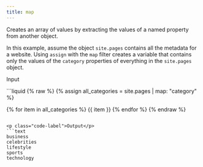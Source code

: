 ```yaml
---
title: map
---
```


Creates an array of values by extracting the values of a named property from another object.

In this example, assume the object `site.pages` contains all the metadata for a website. Using `assign` with the `map` filter creates a variable that contains only the values of the `category` properties of everything in the `site.pages` object.

<p class="code-label">Input</p>
```liquid
{% raw %}
{% assign all_categories = site.pages | map: "category" %}

{% for item in all_categories %}
{{ item }}
{% endfor %}
{% endraw %}
```

<p class="code-label">Output</p>
```text
business
celebrities
lifestyle
sports
technology
```
